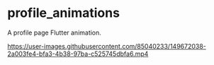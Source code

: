 # profile_animations

A profile page Flutter animation.





https://user-images.githubusercontent.com/85040233/149672038-2a003fe4-bfa3-4b38-97ba-c525745dbfa6.mp4

